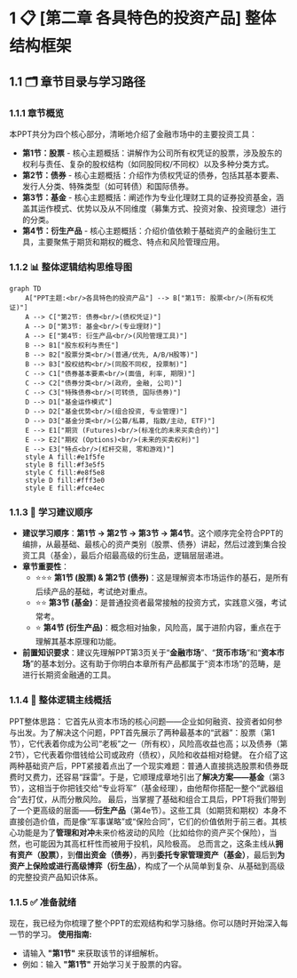 # 1 📋 [第二章 各具特色的投资产品] 整体结构框架
## 1.1 🗂️ 章节目录与学习路径
### 1.1.1 章节概览
本PPT共分为四个核心部分，清晰地介绍了金融市场中的主要投资工具：
- **第1节：股票** - 核心主题概括：讲解作为公司所有权凭证的股票，涉及股东的权利与责任、复杂的股权结构（如同股同权/不同权）以及多种分类方式。
- **第2节：债券** - 核心主题概括：介绍作为债权凭证的债券，包括其基本要素、发行人分类、特殊类型（如可转债）和国际债券。
- **第3节：基金** - 核心主题概括：阐述作为专业化理财工具的证券投资基金，涵盖其运作模式、优势以及从不同维度（募集方式、投资对象、投资理念）进行的分类。
- **第4节：衍生产品** - 核心主题概括：介绍价值依赖于基础资产的金融衍生工具，主要聚焦于期货和期权的概念、特点和风险管理应用。
### 1.1.2 📊 整体逻辑结构思维导图
```mermaid
graph TD
    A["PPT主题:<br/>各具特色的投资产品"] --> B["第1节: 股票<br/>(所有权凭证)"]
    A --> C["第2节: 债券<br/>(债权凭证)"]
    A --> D["第3节: 基金<br/>(专业理财)"]
    A --> E["第4节: 衍生产品<br/>(风险管理工具)"]
    B --> B1["股东权利与责任"]
    B --> B2["股票分类<br/>(普通/优先, A/B/H股等)"]
    B --> B3["股权结构<br/>(同股不同权, 投票制)"]
    C --> C1["债券基本要素<br/>(面值, 利率, 期限)"]
    C --> C2["债券分类<br/>(政府, 金融, 公司)"]
    C --> C3["特殊债券<br/>(可转债, 国际债券)"]
    D --> D1["基金运作模式"]
    D --> D2["基金优势<br/>(组合投资, 专业管理)"]
    D --> D3["基金分类<br/>(公募/私募, 指数/主动, ETF)"]
    E --> E1["期货 (Futures)<br/>(标准化的未来买卖合约)"]
    E --> E2["期权 (Options)<br/>(未来的买卖权利)"]
    E --> E3["特点<br/>(杠杆交易, 零和游戏)"]
    style A fill:#e1f5fe
    style B fill:#f3e5f5
    style C fill:#e8f5e8
    style D fill:#fff3e0
    style E fill:#fce4ec
```
### 1.1.3 🎯 学习建议顺序
- **建议学习顺序**：**第1节 → 第2节 → 第3节 → 第4节**。这个顺序完全符合PPT的编排，从最基础、最核心的资产类别（股票、债券）讲起，然后过渡到集合投资工具（基金），最后介绍最高级的衍生品，逻辑层层递进。
- **章节重要性**：
    - ⭐⭐⭐ **第1节 (股票) & 第2节 (债券)**：这是理解资本市场运作的基石，是所有后续产品的基础，考试绝对重点。
    - ⭐⭐ **第3节 (基金)**：是普通投资者最常接触的投资方式，实践意义强，考试常考。
    - ⭐ **第4节 (衍生产品)**：概念相对抽象，风险高，属于进阶内容，重点在于理解其基本原理和功能。
- **前置知识要求**：建议先理解PPT第3页关于“**金融市场**”、“**货币市场**”和“**资本市场**”的基本划分。这有助于你明白本章所有产品都属于“资本市场”的范畴，是进行长期资金融通的工具。
### 1.1.4 🧵 整体逻辑主线概括
PPT整体思路：
它首先从资本市场的核心问题——企业如何融资、投资者如何参与出发。为了解决这个问题，PPT首先展示了两种最基本的“武器”：股票（第1节），它代表着你成为公司“老板”之一（所有权），风险高收益也高；以及债券（第2节），它代表着你借钱给公司或政府（债权），风险和收益相对稳健。
在介绍了这两种基础资产后，PPT紧接着点出了一个现实难题：普通人直接挑选股票和债券既费时又费力，还容易“踩雷”。于是，它顺理成章地引出了**解决方案——基金**（第3节），这相当于你把钱交给“专业将军”（基金经理），由他帮你搭配一整个“武器组合”去打仗，从而分散风险。
最后，当掌握了基础和组合工具后，PPT将我们带到了一个更高级的层面——**衍生产品**（第4e节）。这些工具（如期货和期权）本身不直接创造价值，而是像“军事谋略”或“保险合同”，它们的价值依附于前三者。其核心功能是为了**管理和对冲**未来价格波动的风险（比如给你的资产买个保险），当然，也可能因为其高杠杆性而被用于投机，风险极高。
总而言之，这条主线从**拥有资产（股票）**，到**借出资金（债券）**，再到**委托专家管理资产（基金）**，最后到**为资产上保险或进行高级博弈（衍生品）**，构成了一个从简单到复杂、从基础到高级的完整投资产品知识体系。
### 1.1.5 ✅ 准备就绪
现在，我已经为你梳理了整个PPT的宏观结构和学习脉络。你可以随时开始深入每一节的学习。
**使用指南:**
- 请输入 **"第1节"** 来获取该节的详细解析。
- 例如：输入 **"第1节"** 开始学习关于股票的内容。